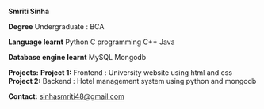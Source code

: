 **Smriti Sinha**

**Degree**     Undergraduate : BCA

**Language learnt**     Python     C programming     C++     Java

**Database engine learnt**     MySQL     Mongodb

**Projects:**             **Project 1:** Frontend : University website using html and css              **Project 2:** Backend : Hotel management system using python and mongodb

**Contact:** sinhasmriti48@gmail.com
